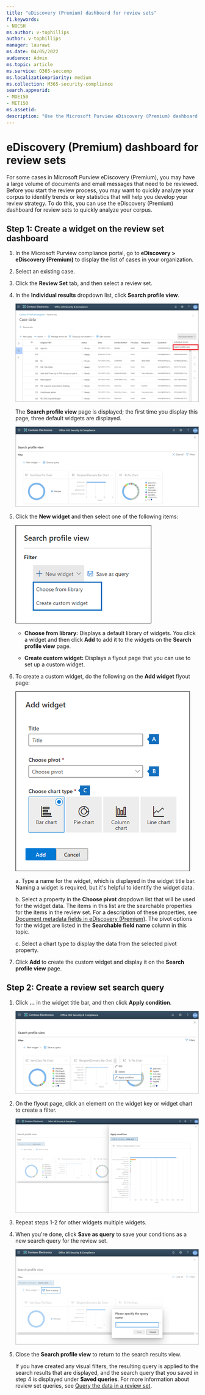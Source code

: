 ```yaml
---
title: "eDiscovery (Premium) dashboard for review sets"
f1.keywords:
- NOCSH
ms.author: v-tophillips
author: v-tophillips
manager: laurawi
ms.date: 04/05/2022
audience: Admin
ms.topic: article
ms.service: O365-seccomp
ms.localizationpriority: medium
ms.collection: M365-security-compliance 
search.appverid: 
- MOE150
- MET150
ms.assetid:  
description: "Use the Microsoft Purview eDiscovery (Premium) dashboard for review sets to quickly analyze your corpus to identify trends or key statistics that will help you develop your review strategy."
---
```


# eDiscovery (Premium) dashboard for review sets

For some cases in Microsoft Purview eDiscovery (Premium), you may have a large volume of documents and email messages that need to be reviewed. Before you start the review process, you may want to quickly analyze your corpus to identify trends or key statistics that will help you develop your review strategy. To do this, you can use the eDiscovery (Premium) dashboard for review sets to quickly analyze your corpus.

## Step 1: Create a widget on the review set dashboard

1. In the Microsoft Purview compliance portal, go to **eDiscovery > eDiscovery (Premium)** to display the list of cases in your organization.
  
2. Select an existing case.
  
3. Click the **Review Set** tab, and then select a review set.
  
4. In the **Individual results** dropdown list, click **Search profile view**. 

   ![DashbordPivot.](../media/dashboardpivot.png)

   The **Search profile view** page is displayed; the first time you display this page, three default widgets are displayed.

   ![Dashboard.](../media/dashboardonly.png)
  
5. Click the **New  widget** and then select one of the following items:

   ![New widget dropdown list.](../media/NewWidgetDropdownBox.png)

   - **Choose from library:** Displays a default library of widgets. You click a widget and then click **Add** to add it to the widgets on the **Search profile view** page.
  
   - **Create custom widget:** Displays a flyout page that you can use to set up a custom widget. 

6. To create a custom widget, do the following on the **Add widget** flyout page:

   ![Create Widget.](../media/addwidget.png)

    a. Type a name for the widget, which is displayed in the widget title bar. Naming a widget is required, but it's helpful to identify the widget data.

    b. Select a property in the **Choose pivot** dropdown list that will be used for the widget data. The items in this list are the searchable properties for the items in the review set. For a description of these properties, see [Document metadata fields in eDiscovery (Premium)](document-metadata-fields-in-Advanced-eDiscovery.md). The pivot options for the widget are listed in the **Searchable field name** column in this topic.

    c. Select a chart type to display the data from the selected pivot property.

  6. Click **Add** to create the custom widget and display it on the **Search profile view** page.

## Step 2: Create a review set search query

1. Click **...** in the widget title bar, and then click **Apply condition**.

   ![Dashboard.](../media/searchprofilehome.png)

2. On the flyout page, click an element on the widget key or widget chart to create a filter.

   ![CreateFilter.](../media/applyconditionfilter.png)

3. Repeat steps 1-2 for other widgets multiple widgets. 

4. When you're done, click **Save as query** to save your conditions as a new search query for the review set.

   ![Query.](../media/savequery.png)

5. Close the **Search profile view** to return to the search results view.

   If you have created any visual filters, the resulting query is applied to the search results that are displayed, and the search query that you saved in step 4 is displayed under **Saved queries**. For more information about review set queries, see [Query the data in a review set](review-set-search.md).
